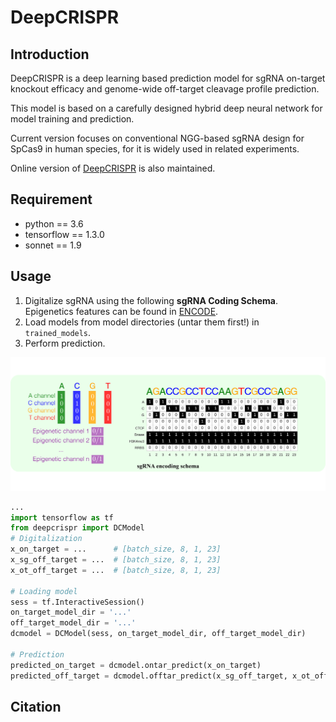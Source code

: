 # DeepCRISPR

## Introduction
DeepCRISPR is a deep learning based prediction model for sgRNA on-target knockout
 efficacy and genome-wide off-target cleavage profile prediction. 
 
 This model is based on a carefully designed hybrid deep neural network for model training and prediction.

Current version focuses on conventional NGG-based sgRNA design for SpCas9 in human species, for it is
 widely used in related experiments.
 
Online version of [DeepCRISPR](http://www.deepcrispr.net/) is also maintained.
 
## Requirement
* python == 3.6
* tensorflow == 1.3.0
* sonnet == 1.9

## Usage
1. Digitalize sgRNA using the following **sgRNA Coding Schema**. Epigenetics features can be found in [ENCODE](https://www.encodeproject.org/).
2. Load models from model directories (untar them first!) in `trained_models`. 
3. Perform prediction.

![sgRNA Coding Schema](images/sgrna.png)
```python
...
import tensorflow as tf
from deepcrispr import DCModel
# Digitalization
x_on_target = ...      # [batch_size, 8, 1, 23]
x_sg_off_target = ...  # [batch_size, 8, 1, 23]
x_ot_off_target = ...  # [batch_size, 8, 1, 23]

# Loading model
sess = tf.InteractiveSession()
on_target_model_dir = '...'
off_target_model_dir = '...'
dcmodel = DCModel(sess, on_target_model_dir, off_target_model_dir)

# Prediction
predicted_on_target = dcmodel.ontar_predict(x_on_target)
predicted_off_target = dcmodel.offtar_predict(x_sg_off_target, x_ot_off_target)
```

## Citation
